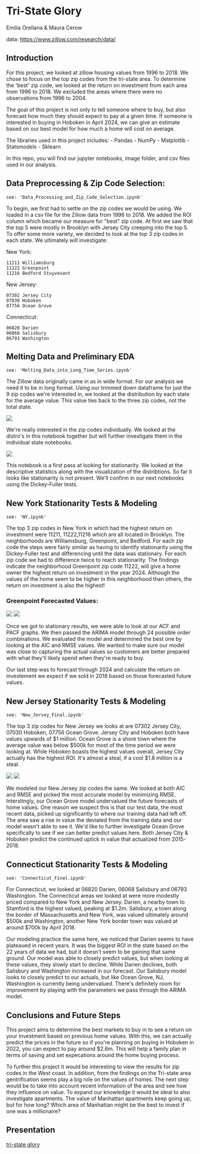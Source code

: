 # Tri-State Glory
Emilia Orellana & Maura Cerow

data: https://www.zillow.com/research/data/

## Introduction
For this project, we looked at zillow housing values from 1996 to 2018. We chose to focus on the top zip codes from the tri-state area. To determine the 'best' zip code, we looked at the return on investment from each area from 1996 to 2018. We excluded the areas where there were no observations from 1996 to 2004.

The goal of this project is not only to tell someone where to buy, but also forecast how much they should expect to pay at a given time. If someone is interested in buying in Hoboken in April 2024, we can give an estimate based on our best model for how much a home will cost on average.

The libraries used in this project includes:
    - Pandas
    - NumPy
    - Matplotlib
    - Statsmodels
    - Sklearn
 
In this repo, you will find our jupyter notebooks, image folder, and csv files used in our analysis.

## Data Preprocessing & Zip Code Selection:

    see: 'Data_Processing_and_Zip_Code_Selection.ipynb'
    
To begin, we first had to settle on the zip codes we would be using. We loaded in a csv file for the Zillow data from 1996 to 2018. We added the ROI column which became our measure for "best" zip code. At first we saw that the top 5 were mostly in Brooklyn with Jersey City creeping into the top 5. To offer some more variety, we decided to look at the top 3 zip codes in each state. We ultimately will investigate:

  New York:
  
    11211 Williamsburg
    11222 Greenpoint
    11216 Bedford Stuyvesant
    
  New Jersey:
  
    07302 Jersey City
    07030 Hoboken
    07756 Ocean Grove
    
  Connecticut:
  
    06820 Darien
    06068 Salisbury
    06793 Washington
    
## Melting Data and Preliminary EDA

    see: 'Melting_Data_into_Long_Time_Series.ipynb'
    
The Zillow data originally came in as in wide format. For our analysis we need it to be in long format. Using our trimmed down dataframe for just the 9 zip codes we're interested in, we looked at the distribution by each state for the average value. This value ties back to the three zip codes, not the total state.

![](images/state_distribution.png)

We're really interested in the zip codes individually. We looked at the distro's in this notebook together but will further investigate them in the individual state notebooks.

![](images/zip_distros.png)

This notebook is a first pass at looking for stationarity. We looked at the descriptive statistics along with the visualization of the distribtions. So far it looks like stationarity is not present. We'll confirm in our next notebooks using the Dickey-Fuller tests.

## New York Stationarity Tests & Modeling

    see: 'NY.ipynb'
    
The top 3 zip codes in New York in which had the highest return on investment were 11211, 11222,11216 which are all located in Brooklyn. The neighborhoods are Williamsburg, Greenpoint, and Bedford. For each zip code the steps were fairly similar as having to identify stationarity using the Dickey-Fuller test and differencing until the data was stationary. For each zip code we had to difference twice to reach stationarity. The findings indicate the neighborhood Greenpoint zip code 11222, will give a home owner the highest return on investment in the year 2024. Although the values of the home seem to be higher in this neighborhood than others, the return on investment is also the highest! 

### Greenpoint Forecasted Values:

![](images/prediction2.png) ![](images/prediciton2.png)

Once we got to stationary results, we were able to look at our ACF and PACF graphs. We then passed the ARIMA model through 24 possible order combinations. We evaluated the model and determined the best one by looking at the AIC and RMSE values. We wanted to make sure our model was close to capturing the actual values so customers are better prepared with what they'll likely spend when they're ready to buy.

Our last step was to forecast through 2024 and calculate the return on investement we expect if we sold in 2018 based on those forecasted future values.

## New Jersey Stationarity Tests & Modeling

    see: 'New_Jersey_Final.ipynb'
    
The top 3 zip codes for New Jersey we looks at are 07302 Jersey City, 07030 Hoboken, 07756 Ocean Grove. Jersey City and Hoboken both have values upwards of $1 million. Ocean Grove is a shore town where the average value was below $500k for most of the time period we were looking at. While Hoboken boasts the highest values overall, Jersey City actually has the highest ROI. It's almost a steal, if a cool $1.8 million is a steal.

![](images/jersey_city_predict.png) 
![](images/jesrey_city_roi.png)

We modeled our New Jersey zip codes the same. We looked at both AIC and RMSE and picked the most accurate model by minimizing RMSE. Interstingly, our Ocean Grove model undervalued the future forecasts of home values. One reason we suspect this is that our test data, the most recent data, picked up significantly to where our training data had left off. The area saw a rise in value the deviated from the training data and our model wasn't able to see it. We'd like to further investigate Ocean Grove specifically to see if we can better predict values here. Both Jersey City & Hoboken predict the continued uptick in value that actualized from 2015-2018.

## Connecticut Stationarity Tests & Modeling

    see: 'Connecticut_Final.ipynb'
    
For Connecticut, we looked at 06820 Darien, 06068 Salisbury and 06793 Washington. The Connecticut areas we looked at were more modestly priced compared to New York and New Jersey. Darien, a nearby town to Stamford is the highest valued, peaking at $1.2m. Salisbury, a town along the border of Massachusetts and New York, was valued ultimately around $500k and Washington, another New York border town was valued at around $700k by April 2018. 

Our modeling practice the same here, we noticed that Darien seems to have plateaued in recent years. It was the biggest ROI in the state based on the 22 years of data we had, but it doesn't seem to be gaining that same ground. Our model was able to closely predict values, but when looking at these values, they slowly start to decline. While Darien declines, both Salisbury and Washington increased in our forecast. Our Salisbury model looks to closely predict to our actuals, but like Ocean Grove, NJ, Washington is currently being undervalued. There's definitely room for improvement by playing with the parameters we pass through the ARIMA model.

## Conclusions and Future Steps

This project aims to determine the best markets to buy in to see a return on your investment based on previous home values. With this, we can actually predict the prices in the future so if you're planning on buying in Hoboken in 2022, you can expect to pay around $2.6m. This will help a family plan in terms of saving and set expecations around the home buying process.

To further this project it would be interesting to view the results for zip codes in the West coast. In addition, from the findings on the Tri-state area gentrification seems play a big role on the values of homes. The next step would be to take into account recent information of the area and see how they influence on value. To expand our knowledge it would be ideal to also investigate apartments. The value of Manhattan apartments keep going up, but for how long? Which area of Manhattan might be the best to invest if one was a millionaire? 

## Presentation

[tri-state glory](https://docs.google.com/presentation/d/1RzUf3kiLXO2lBr-BoeM99jxh9UVLWxkVEcy3sngw0F0/edit?ts=5eb45794#slide=id.g776ddd4110_0_10)
